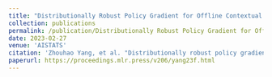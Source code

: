 ```yaml
---
title: "Distributionally Robust Policy Gradient for Offline Contextual Bandits"
collection: publications
permalink: /publication/Distributionally Robust Policy Gradient for Offline Contextual Bandits
date: 2023-02-27
venue: 'AISTATS'
citation: 'Zhouhao Yang, et al. "Distributionally robust policy gradient for offline contextual bandits." International Conference on Artificial Intelligence and Statistics. PMLR, 2023.'
paperurl: https://proceedings.mlr.press/v206/yang23f.html
---
```




